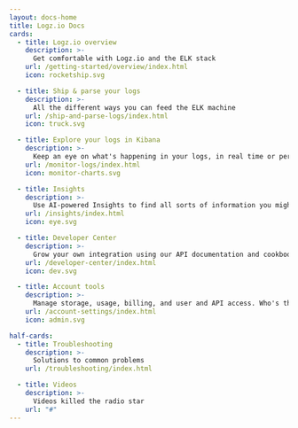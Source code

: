 ```yaml
---
layout: docs-home
title: Logz.io Docs
cards:
  - title: Logz.io overview
    description: >-
      Get comfortable with Logz.io and the ELK stack
    url: /getting-started/overview/index.html
    icon: rocketship.svg

  - title: Ship & parse your logs
    description: >-
      All the different ways you can feed the ELK machine
    url: /ship-and-parse-logs/index.html
    icon: truck.svg

  - title: Explore your logs in Kibana
    description: >-
      Keep an eye on what's happening in your logs, in real time or periodic summaries
    url: /monitor-logs/index.html
    icon: monitor-charts.svg

  - title: Insights
    description: >-
      Use AI-powered Insights to find all sorts of information you might need to know about in your logs
    url: /insights/index.html
    icon: eye.svg

  - title: Developer Center
    description: >-
      Grow your own integration using our API documentation and cookbooks
    url: /developer-center/index.html
    icon: dev.svg

  - title: Account tools
    description: >-
      Manage storage, usage, billing, and user and API access. Who's the boss? You're the boss.
    url: /account-settings/index.html
    icon: admin.svg

half-cards:
  - title: Troubleshooting
    description: >-
      Solutions to common problems
    url: /troubleshooting/index.html

  - title: Videos
    description: >-
      Videos killed the radio star
    url: "#"
---
```


<!-- No content here.
This page's layout processes front matter only. It doesn't accommodate content. -->
